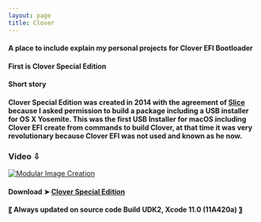 ```yaml
---
layout: page
title: Clover
---
```


#### A place to include explain my personal projects for Clover EFI Bootloader

#### First is Clover Special Edition

#### Short story
#### Clover Special Edition was created in 2014 with the agreement of [Slice](https://sourceforge.net/u/slice2009/profile/) because I asked permission to build a package including a USB installer for OS X Yosemite. This was the first USB Installer for macOS including Clover EFI create from commands to build Clover, at that time it was very revolutionary because Clover EFI was not used and known as he now.

### Video ⇩
[![Modular Image Creation](https://user-images.githubusercontent.com/6248794/65962385-8f904e00-e426-11e9-9251-16dbb5f7902a.png)](https://youtu.be/iaN0MziLIwI)
#### Download ➤ [Clover Special Edition](https://github.com/chris1111/CloverBootloader/releases)
#### 〖 Always updated on source code Build UDK2, Xcode 11.0 (11A420a) 〗

 <div align="center">
         <div id="comslider_in_point_1722736">
         </div><script type="text/javascript">var oCOMScript1722736=document.createElement('script');oCOMScript1722736.src="https://commondatastorage.googleapis.com/comslider/target/users/1543672738x6170607154879f395885204beb40fc11/comslider.js?timestamp=1543677886&ct="+Date.now();oCOMScript1722736.type='text/javascript';document.getElementsByTagName("head").item(0).appendChild(oCOMScript1722736);</script>
         </div>
        </header>
      </div>
    </div>
